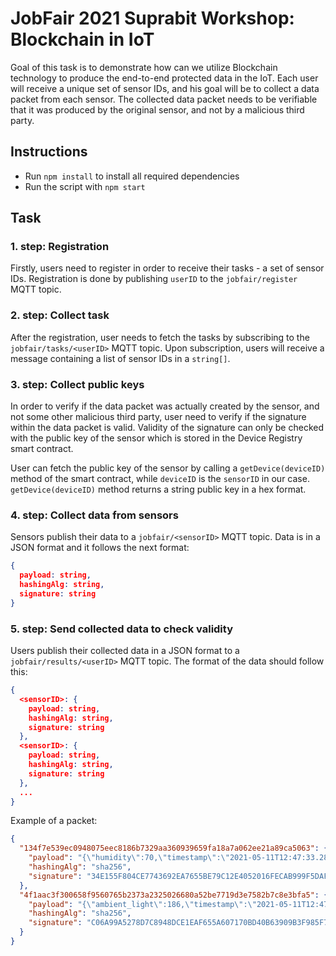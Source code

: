 # JobFair 2021 Suprabit Workshop: Blockchain in IoT

Goal of this task is to demonstrate how can we utilize Blockchain technology to produce the end-to-end protected data in the IoT.
Each user will receive a unique set of sensor IDs, and his goal will be to collect a data packet from each sensor. 
The collected data packet needs to be verifiable that it was produced by the original sensor, and not by a malicious third party.   

## Instructions
- Run `npm install` to install all required dependencies
- Run the script with `npm start`

## Task
### 1. step: Registration
Firstly, users need to register in order to receive their tasks - a set of sensor IDs.
Registration is done by publishing `userID` to the `jobfair/register` MQTT topic.

### 2. step: Collect task
After the registration, user needs to fetch the tasks by subscribing to the `jobfair/tasks/<userID>` MQTT topic.
Upon subscription, users will receive a message containing a list of sensor IDs in a `string[]`.


### 3. step: Collect public keys
In order to verify if the data packet was actually created by the sensor, and not some other malicious third party, user need to verify if the signature within the data packet is valid. Validity of the signature can only be checked with the public key of the sensor which is stored in the Device Registry smart contract.

User can fetch the public key of the sensor by calling a `getDevice(deviceID)` method of the smart contract, while `deviceID` is the `sensorID` in our case. `getDevice(deviceID)` method returns a string public key in a hex format.

### 4. step: Collect data from sensors
Sensors publish their data to a `jobfair/<sensorID>` MQTT topic.
Data is in a JSON format and it follows the next format:
```json
{
  payload: string,
  hashingAlg: string,
  signature: string
}
```

### 5. step: Send collected data to check validity
Users publish their collected data in a JSON format to a `jobfair/results/<userID>` MQTT topic. The format of the data should follow this:
```json
{
  <sensorID>: {
    payload: string,
    hashingAlg: string,
    signature: string
  },
  <sensorID>: {
    payload: string,
    hashingAlg: string,
    signature: string
  },
  ...
}
```

Example of a packet:
```json
{
  "134f7e539ec0948075eec8186b7329aa360939659fa18a7a062ee21a89ca5063": {
    "payload": "{\"humidity\":70,\"timestamp\":\"2021-05-11T12:47:33.288Z\"}",
    "hashingAlg": "sha256",
    "signature": "34E155F804CE7743692EA7655BE79C12E4052016FECAB999F5DAF98F8BB2768229D74DB1AB98B25DAA025FBB7A526346BD89CC4DBABE7EE91E0A327B27F16D0E"
  },
  "4f1aac3f300658f9560765b2373a2325026680a52be7719d3e7582b7c8e3bfa5": {
    "payload": "{\"ambient_light\":186,\"timestamp\":\"2021-05-11T12:47:33.472Z\"}",
    "hashingAlg": "sha256",
    "signature": "C06A99A5278D7C8948DCE1EAF655A607170BD40B63909B3F985F73AD1C47AB2092D2A6A0C3B9270352CB884FD54ADD18A043DA66898AB5DF3B88DFB1B6630F00"
  }
}

```
